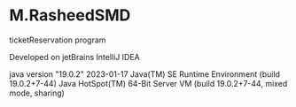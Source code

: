 # M.RasheedSMD

ticketReservation program

Developed on jetBrains IntelliJ IDEA

java version "19.0.2" 2023-01-17
Java(TM) SE Runtime Environment (build 19.0.2+7-44)
Java HotSpot(TM) 64-Bit Server VM (build 19.0.2+7-44, mixed mode, sharing)

